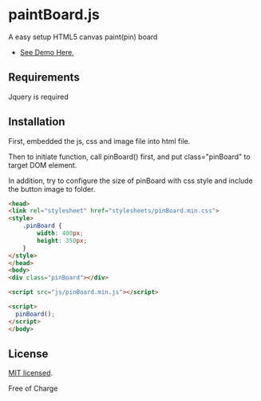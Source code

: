 paintBoard.js
===========

A easy setup HTML5 canvas paint(pin) board 
* [See Demo Here](http://hsin-hsinpa.rhcloud.com/project/53f9879cfcaf300000b64590),

## Requirements
Jquery is required

## Installation
First, embedded the js, css and image file into html file.

Then to initiate function, call pinBoard() first, and put class="pinBoard" to target DOM element.

In addition, try to configure the size of pinBoard with css style and include the button image to folder.


```html
<head>
<link rel="stylesheet" href="stylesheets/pinBoard.min.css">
<style>
	.pinBoard {
		width: 400px;
		height: 350px;
	}
</style>
</head>
<body>
<div class="pinBoard"></div>

<script src="js/pinBoard.min.js"></script>

<script>
  pinBoard();
</script>
</body>
```
## License
[MIT licensed](LICENSE).

Free of Charge
